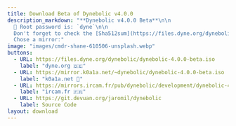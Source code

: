 ```yaml
---
title: Download Beta of Dynebolic v4.0.0
description_markdown: "**Dynebolic v4.0.0 Beta**\n\n
  🔑 Root password is: `dyne`\n\n
  Don't forget to check the [Sha512sum](https://files.dyne.org/dynebolic/dynebolic-4.0.0-beta.iso.sha512sum)\n\n
  Chose a mirror:"
image: "images/cmdr-shane-610506-unsplash.webp"
buttons:
  - URL: https://files.dyne.org/dynebolic/dynebolic-4.0.0-beta.iso
    label: "dyne.org 🇩🇪"
  - URL: https://mirror.k0a1a.net/~dynebolic/dynebolic-4.0.0-beta.iso
    label: "k0a1a.net 🏴"
  - URL: https://mirrors.ircam.fr/pub/dynebolic/development/dynebolic-4.0.0-beta.iso
    label: "ircam.fr 🇫🇷"
  - URL: https://git.devuan.org/jaromil/dynebolic
    label: Source Code
layout: download
---
```


